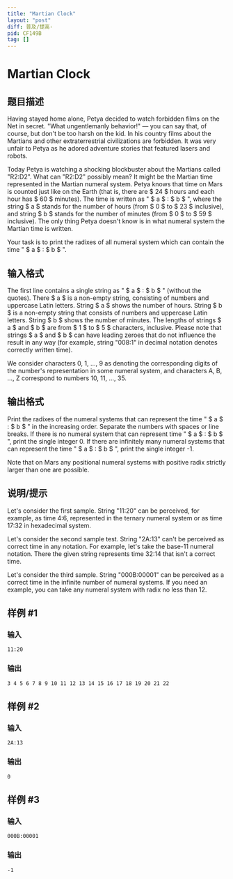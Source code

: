 ```yaml
---
title: "Martian Clock"
layout: "post"
diff: 普及/提高-
pid: CF149B
tag: []
---
```


# Martian Clock

## 题目描述

Having stayed home alone, Petya decided to watch forbidden films on the Net in secret. "What ungentlemanly behavior!" — you can say that, of course, but don't be too harsh on the kid. In his country films about the Martians and other extraterrestrial civilizations are forbidden. It was very unfair to Petya as he adored adventure stories that featured lasers and robots.

Today Petya is watching a shocking blockbuster about the Martians called "R2:D2". What can "R2:D2" possibly mean? It might be the Martian time represented in the Martian numeral system. Petya knows that time on Mars is counted just like on the Earth (that is, there are $ 24 $ hours and each hour has $ 60 $ minutes). The time is written as " $ a $ : $ b $ ", where the string $ a $ stands for the number of hours (from $ 0 $ to $ 23 $ inclusive), and string $ b $ stands for the number of minutes (from $ 0 $ to $ 59 $ inclusive). The only thing Petya doesn't know is in what numeral system the Martian time is written.

Your task is to print the radixes of all numeral system which can contain the time " $ a $ : $ b $ ".

## 输入格式

The first line contains a single string as " $ a $ : $ b $ " (without the quotes). There $ a $ is a non-empty string, consisting of numbers and uppercase Latin letters. String $ a $ shows the number of hours. String $ b $ is a non-empty string that consists of numbers and uppercase Latin letters. String $ b $ shows the number of minutes. The lengths of strings $ a $ and $ b $ are from $ 1 $ to $ 5 $ characters, inclusive. Please note that strings $ a $ and $ b $ can have leading zeroes that do not influence the result in any way (for example, string "008:1" in decimal notation denotes correctly written time).

We consider characters 0, 1, ..., 9 as denoting the corresponding digits of the number's representation in some numeral system, and characters A, B, ..., Z correspond to numbers 10, 11, ..., 35.

## 输出格式

Print the radixes of the numeral systems that can represent the time " $ a $ : $ b $ " in the increasing order. Separate the numbers with spaces or line breaks. If there is no numeral system that can represent time " $ a $ : $ b $ ", print the single integer 0. If there are infinitely many numeral systems that can represent the time " $ a $ : $ b $ ", print the single integer -1.

Note that on Mars any positional numeral systems with positive radix strictly larger than one are possible.

## 说明/提示

Let's consider the first sample. String "11:20" can be perceived, for example, as time 4:6, represented in the ternary numeral system or as time 17:32 in hexadecimal system.

Let's consider the second sample test. String "2A:13" can't be perceived as correct time in any notation. For example, let's take the base-11 numeral notation. There the given string represents time 32:14 that isn't a correct time.

Let's consider the third sample. String "000B:00001" can be perceived as a correct time in the infinite number of numeral systems. If you need an example, you can take any numeral system with radix no less than 12.

## 样例 #1

### 输入

```
11:20

```

### 输出

```
3 4 5 6 7 8 9 10 11 12 13 14 15 16 17 18 19 20 21 22
```

## 样例 #2

### 输入

```
2A:13

```

### 输出

```
0

```

## 样例 #3

### 输入

```
000B:00001

```

### 输出

```
-1

```

